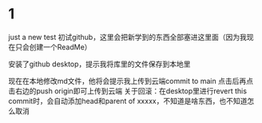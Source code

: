 # 1
just a new  test
初试github，这里会把新学到的东西全部塞进这里面（因为我现在只会创建一个ReadMe）

安装了github desktop，提示我将库里的文件保存到本地里

现在在本地修改md文件，他将会提示我上传到云端commit to main
点击后再点击右边的push origin即可上传到云端
关于回滚：在desktop里进行revert this commit时，会自动添加head和parent of xxxxx，不知道是啥东西，也不知道怎么取消
